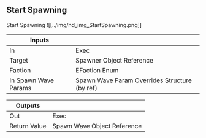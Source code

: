 ## Start Spawning
Start Spawning
![[../img/nd_img_StartSpawning.png]]

|Inputs||
|--|--|
| In | Exec |
| Target | Spawner Object Reference |
| Faction | EFaction Enum |
| In Spawn Wave Params | Spawn Wave Param Overrides Structure (by ref) |

|Outputs||
|--|--|
| Out | Exec |
| Return Value | Spawn Wave Object Reference |

